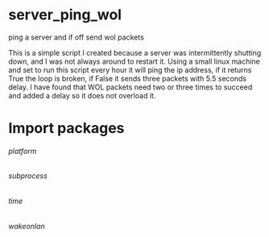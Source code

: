 # server_ping_wol
ping a server and if off send wol packets

This is a simple script I created because a server was intermittently shutting 
down, and I was not always around to restart it. Using a small 
linux machine and set to run this script every hour it will ping the 
ip address, if it returns True the loop is broken, if False it 
sends three packets with 5.5 seconds delay. I have found that WOL 
packets need two or three times to succeed and added a delay so 
it does not overload it. 

# Import packages  
###### platform
###### subprocess
###### time
###### wakeonlan